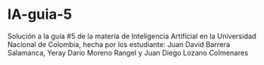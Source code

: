 # IA-guia-5
Solución a la guía #5 de la materia de Inteligencia Artificial en la Universidad Nacional de Colombia, hecha por los estudiante: Juan David Barrera Salamanca, Yeray Dario Moreno Rangel y Juan Diego Lozano Colmenares
